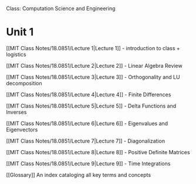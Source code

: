Class: Computation Science and Engineering
# Unit 1
[[MIT Class Notes/18.0851/Lecture 1|Lecture 1]] - introduction to class + logistics

[[MIT Class Notes/18.0851/Lecture 2|Lecture 2]] - Linear Algebra Review

[[MIT Class Notes/18.0851/Lecture 3|Lecture 3]] - Orthogonality and LU decomposition

[[MIT Class Notes/18.0851/Lecture 4|Lecture 4]] - Finite Differences

[[MIT Class Notes/18.0851/Lecture 5|Lecture 5]] - Delta Functions and Inverses

[[MIT Class Notes/18.0851/Lecture 6|Lecture 6]] - Eigenvalues and Eigenvectors

[[MIT Class Notes/18.0851/Lecture 7|Lecture 7]] - Diagonalization

[[MIT Class Notes/18.0851/Lecture 8|Lecture 8]] - Positive Definite Matrices

[[MIT Class Notes/18.0851/Lecture 9|Lecture 9]] - Time Integrations


[[Glossary]] An index cataloging all key terms and concepts